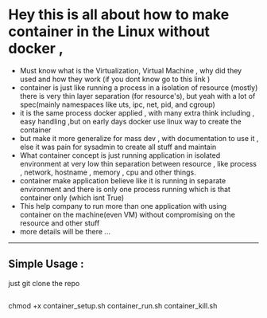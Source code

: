 # Hey this is all about how to make container in the Linux without docker , 


- Must know what is the Virtualization, Virtual Machine , why did they used and how they work (if you  dont know go to this link  )
- container is just like running a process in a isolation of resource (mostly) there is very thin layer separation (for resource's), but yeah with a lot of spec(mainly namespaces like uts, ipc, net, pid, and cgroup)
- it is the same process docker applied , with many extra think including , easy handling ,but on early days docker use linux way to create the container 
- but make it more generalize for mass dev , with documentation to use it , else it was pain for sysadmin to create all stuff and maintain 
- What container concept is just running application in isolated environment at very low thin separation between resource , like process , network, hostname , memory , cpu and other things. 
- container make application believe like it is running in separate environment and there is only one process running which is that container only (which isnt True)
- This help company to run more than one application with using container on the machine(even VM) without  compromising on the resource and other stuff 
- more details will be there ... 

--- 
## Simple Usage : 

just git clone the repo 

```
``` 
chmod +x container_setup.sh container_run.sh container_kill.sh
```
```
```
```

